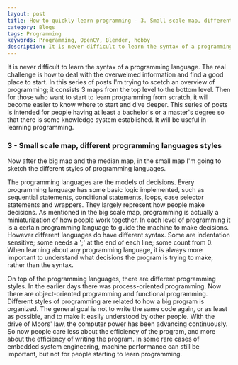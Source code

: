 ```yaml
---
layout: post
title: How to quickly learn programming - 3. Small scale map, different programming languages styles
category: Blogs
tags: Programming
keywords: Programming, OpenCV, Blender, hobby
description: It is never difficult to learn the syntax of a programming language. The real challenge is how to deal with the overwelmed information and find a good place to start. In this series of posts I'm trying to scetch an overview of programming; it consists 3 maps from the top level to the bottom level. Then for those who want to start to learn programming from scratch, it will become easier to know where to start and dive deeper. This series of posts is intended for people having at least a bachelor's or a master's degree so that there is some knowledge system established. It will be useful in learning programming.
---
```


It is never difficult to learn the syntax of a programming language. The real challenge is how to deal with the overwelmed information and find a good place to start. In this series of posts I'm trying to scetch an overview of programming; it consists 3 maps from the top level to the bottom level. Then for those who want to start to learn programming from scratch, it will become easier to know where to start and dive deeper. This series of posts is intended for people having at least a bachelor's or a master's degree so that there is some knowledge system established. It will be useful in learning programming.

### 3 - Small scale map, different programming languages styles
Now after the big map and the median map, in the small map I'm going to sketch the different styles of programming languages.

The programming languages are the models of decisions. Every programming language has some basic logic implemented, such as sequential statements, conditional statements, loops, case selector statements and wrappers. They largely represent how people make decisions. As mentioned in the big scale map, programming is actually a miniaturization of how people work together. In each level of programming it is a certain programming language to guide the machine to make decisions. However different languages do have different syntax. Some are indentation sensitive; some needs a ';' at the end of each line; some count from 0. When learning about any programming language, it is always more important to understand what decisions the program is trying to make, rather than the syntax.

On top of the programming languages, there are different programming styles. In the earlier days there was process-oriented programming. Now there are object-oriented programming and functional programming. Different styles of programming are related to how a big program is organized. The general goal is not to write the same code again, or as least as possible, and to make it easily understood by other people. With the drive of Moors' law, the computer power has been advancing continuously. So now people care less about the efficiency of the program, and more about the efficiency of writing the program. In some rare cases of embedded system engineering, machine performance can still be important, but not for people starting to learn programming.
